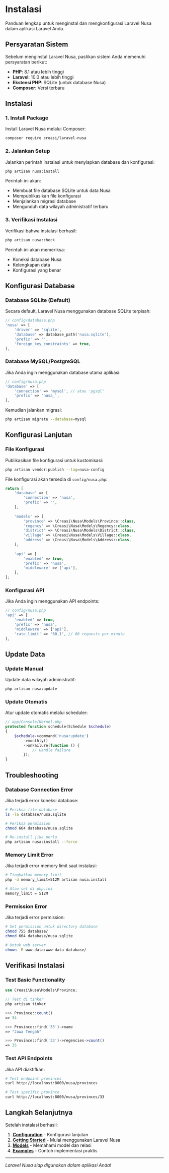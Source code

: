 # Instalasi

Panduan lengkap untuk menginstal dan mengkonfigurasi Laravel Nusa dalam aplikasi Laravel Anda.

## Persyaratan Sistem

Sebelum menginstal Laravel Nusa, pastikan sistem Anda memenuhi persyaratan berikut:

- **PHP**: 8.1 atau lebih tinggi
- **Laravel**: 10.0 atau lebih tinggi
- **Ekstensi PHP**: SQLite (untuk database Nusa)
- **Composer**: Versi terbaru

## Instalasi

### 1. Install Package

Install Laravel Nusa melalui Composer:

```bash
composer require creasi/laravel-nusa
```

### 2. Jalankan Setup

Jalankan perintah instalasi untuk menyiapkan database dan konfigurasi:

```bash
php artisan nusa:install
```

Perintah ini akan:
- Membuat file database SQLite untuk data Nusa
- Mempublikasikan file konfigurasi
- Menjalankan migrasi database
- Mengunduh data wilayah administratif terbaru

### 3. Verifikasi Instalasi

Verifikasi bahwa instalasi berhasil:

```bash
php artisan nusa:check
```

Perintah ini akan memeriksa:
- Koneksi database Nusa
- Kelengkapan data
- Konfigurasi yang benar

## Konfigurasi Database

### Database SQLite (Default)

Secara default, Laravel Nusa menggunakan database SQLite terpisah:

```php
// config/database.php
'nusa' => [
    'driver' => 'sqlite',
    'database' => database_path('nusa.sqlite'),
    'prefix' => '',
    'foreign_key_constraints' => true,
],
```

### Database MySQL/PostgreSQL

Jika Anda ingin menggunakan database utama aplikasi:

```php
// config/nusa.php
'database' => [
    'connection' => 'mysql', // atau 'pgsql'
    'prefix' => 'nusa_',
],
```

Kemudian jalankan migrasi:

```bash
php artisan migrate --database=mysql
```

## Konfigurasi Lanjutan

### File Konfigurasi

Publikasikan file konfigurasi untuk kustomisasi:

```bash
php artisan vendor:publish --tag=nusa-config
```

File konfigurasi akan tersedia di `config/nusa.php`:

```php
return [
    'database' => [
        'connection' => 'nusa',
        'prefix' => '',
    ],
    
    'models' => [
        'province' => \Creasi\Nusa\Models\Province::class,
        'regency' => \Creasi\Nusa\Models\Regency::class,
        'district' => \Creasi\Nusa\Models\District::class,
        'village' => \Creasi\Nusa\Models\Village::class,
        'address' => \Creasi\Nusa\Models\Address::class,
    ],
    
    'api' => [
        'enabled' => true,
        'prefix' => 'nusa',
        'middleware' => ['api'],
    ],
];
```

### Konfigurasi API

Jika Anda ingin menggunakan API endpoints:

```php
// config/nusa.php
'api' => [
    'enabled' => true,
    'prefix' => 'nusa',
    'middleware' => ['api'],
    'rate_limit' => '60,1', // 60 requests per minute
],
```

## Update Data

### Update Manual

Update data wilayah administratif:

```bash
php artisan nusa:update
```

### Update Otomatis

Atur update otomatis melalui scheduler:

```php
// app/Console/Kernel.php
protected function schedule(Schedule $schedule)
{
    $schedule->command('nusa:update')
        ->monthly()
        ->onFailure(function () {
            // Handle failure
        });
}
```

## Troubleshooting

### Database Connection Error

Jika terjadi error koneksi database:

```bash
# Periksa file database
ls -la database/nusa.sqlite

# Periksa permission
chmod 664 database/nusa.sqlite

# Re-install jika perlu
php artisan nusa:install --force
```

### Memory Limit Error

Jika terjadi error memory limit saat instalasi:

```bash
# Tingkatkan memory limit
php -d memory_limit=512M artisan nusa:install

# Atau set di php.ini
memory_limit = 512M
```

### Permission Error

Jika terjadi error permission:

```bash
# Set permission untuk directory database
chmod 755 database/
chmod 664 database/nusa.sqlite

# Untuk web server
chown -R www-data:www-data database/
```

## Verifikasi Instalasi

### Test Basic Functionality

```php
use Creasi\Nusa\Models\Province;

// Test di tinker
php artisan tinker

>>> Province::count()
=> 34

>>> Province::find('33')->name
=> "Jawa Tengah"

>>> Province::find('33')->regencies->count()
=> 35
```

### Test API Endpoints

Jika API diaktifkan:

```bash
# Test endpoint provinces
curl http://localhost:8000/nusa/provinces

# Test specific province
curl http://localhost:8000/nusa/provinces/33
```

## Langkah Selanjutnya

Setelah instalasi berhasil:

1. **[Configuration](/id/guide/configuration)** - Konfigurasi lanjutan
2. **[Getting Started](/id/guide/getting-started)** - Mulai menggunakan Laravel Nusa
3. **[Models](/id/guide/models)** - Memahami model dan relasi
4. **[Examples](/id/examples/basic-usage)** - Contoh implementasi praktis

---

*Laravel Nusa siap digunakan dalam aplikasi Anda!*
